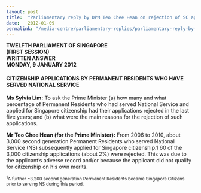 ```yaml
---
layout: post
title:  "Parliamentary reply by DPM Teo Chee Hean on rejection of SC applications"
date:   2012-01-09
permalink: "/media-centre/parliamentary-replies/parliamentary-reply-by-dpm-teo-chee-hean-on-rejection-of-sc-applications"
---
```


**TWELFTH PARLIAMENT OF SINGAPORE   
(FIRST SESSION)  
WRITTEN ANSWER  
MONDAY, 9 JANUARY 2012**

#### **CITIZENSHIP APPLICATIONS BY PERMANENT RESIDENTS WHO HAVE SERVED NATIONAL SERVICE**

**Ms Sylvia Lim:** To ask the Prime Minister (a) how many and what percentage of Permanent Residents who had served National Service and applied for Singapore citizenship had their applications rejected in the last five years; and (b) what were the main reasons for the rejection of such applications.

**Mr Teo Chee Hean (for the Prime Minister):** 
From 2006 to 2010, about 3,000 second generation Permanent Residents who served National Service (NS) subsequently applied for Singapore citizenship.1 60 of the 3,000 citizenship applications (about 2%) were rejected. This was due to the applicant’s adverse record and/or because the applicant did not qualify for citizenship on his own merits. 

<sub><sup>1</sup>A further ~3,200 second generation Permanent Residents became Singapore Citizens prior to serving NS during this period.</sub>

